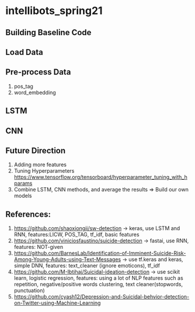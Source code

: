 # intellibots_spring21

## Building Baseline Code
## Load Data
## Pre-process Data
1. pos_tag
2. word_embedding

## LSTM


## CNN



## Future Direction
1. Adding more features
2. Tuning Hyperparameters https://www.tensorflow.org/tensorboard/hyperparameter_tuning_with_hparams
3. Combine LSTM, CNN methods, and average the results => Build our own models

## References:
1. https://github.com/shaoxiongji/sw-detection -> keras, use LSTM and RNN, features:LICW, POS_TAG, tf_idf, basic features
2. https://github.com/viniciosfaustino/suicide-detection -> fastai, use RNN, features: NOT-given
3. https://github.com/BarnesLab/Identification-of-Imminent-Suicide-Risk-Among-Young-Adults-using-Text-Messages -> use tf.keras and keras, simple DNN, features: text_cleaner (ignore emoticons), tf_idf 
4. https://github.com/M-Ibtihaj/Suicidal-ideation-detection -> use scikit learn, logistic regression, features: using a lot of NLP features such as repetition, negative/positive words clustering, text cleaner(stopwords, punctuation)
5. https://github.com/cyash12/Depression-and-Suicidal-behvior-detection-on-Twitter-using-Machine-Learning
